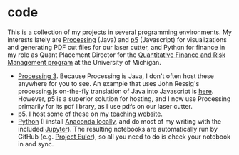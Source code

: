 # code

This is a collection of my projects in several programming environments. My interests lately are <a href="https://processing.org">Processing</a> (Java) and <a href="http://p5js.org">p5</a>  (Javascript) for visualizations and generating PDF cut files for our laser cutter, and Python for finance in my role as Quant Placement Director for the <a href="http://dept.math.lsa.umich.edu/quantfin/index.html">Quantitative Finance and Risk Management program</a> at the University of Michigan.

* <a href="https://github.com/pbenson/code/tree/master/p5">Processing 3</a>. Because Processing is Java, I  don't often host these anywhere for you to see. An example that uses John Ressig's processing.js on-the-fly translation of Java into Javascript is <a href="http://www.mrbenson.org/simulating-collisions-in-two-dimensions/">here</a>. However, p5 is a superior solution for hosting, and I now use Processing primarily for its pdf library, as I use pdfs on our laser cutter.
* <a href="https://github.com/pbenson/code/tree/master/p5">p5</a>. I host some of these on my <a href="http://www.mrbenson.org/p5/">teaching website</a>.
* <a href="https://github.com/pbenson/code/tree/master/p5">Python</a> (I install <a href="https://www.continuum.io/downloads">Anaconda locally</a>, and do most of my writing with the included <a href="http://jupyter.org">Jupyter</a>). The resulting notebooks are automatically run by GitHub (e.g. <a href="https://github.com/pbenson/code/blob/master/python/Project%20Euler%20in%20Python.ipynb">Project Euler</a>), so all you need to do is check your notebook in and sync.
